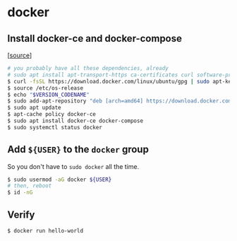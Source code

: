 # docker

## Install docker-ce and docker-compose

[[source](https://www.digitalocean.com/community/tutorials/how-to-install-and-use-docker-on-ubuntu-20-04)]

```bash
# you probably have all these dependencies, already
# sudo apt install apt-transport-https ca-certificates curl software-properties-common
$ curl -fsSL https://download.docker.com/linux/ubuntu/gpg | sudo apt-key add -
$ source /etc/os-release
$ echo "$VERSION_CODENAME"
$ sudo add-apt-repository "deb [arch=amd64] https://download.docker.com/linux/ubuntu $VERSION_CODENAME stable"
$ sudo apt update
$ apt-cache policy docker-ce
$ sudo apt install docker-ce docker-compose
$ sudo systemctl status docker
```

## Add `${USER}` to the `docker` group

So you don't have to `sudo docker` all the time.

```bash
$ sudo usermod -aG docker ${USER}
# then, reboot
$ id -nG
```

## Verify

```bash
$ docker run hello-world
```
